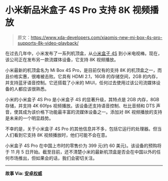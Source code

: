# 小米新品米盒子 4S Pro 支持 8K 视频播放

> 原文：<https://www.xda-developers.com/xiaomis-new-mi-box-4s-pro-supports-8k-video-playback/>

在过去几年中，小米发布了一系列机顶盒，从[小米盒子 4S](https://www.xda-developers.com/xiaomi-mi-box-4k-android-tv-box-review/) 到小米电视棒。现在，该公司正在发布另一款流媒体设备，它支持 8K 视频播放。

小米最新的机顶盒名为 Mi Box 4S Pro，是目前仅有的支持 8K 的机顶盒之一，而且价格实惠，很难被击败。它具有 HDMI 2.1，16GB 的存储空间，2GB 的内存，并支持蓝牙语音控制。它还搭载了小米的 MIUI，任何过去使用过该公司流媒体设备的人都应该很熟悉。

小米的小米盒子 4S Pro 是小米盒子 4S 的显著升级，其特点是 2GB 内存，8GB 存储，并支持 4K 60fps 视频播放。该设备还支持语音控制、杜比音频和 DTS 声音，使其成为该价格下功能最丰富的流媒体设备之一。添加对 8K 视频播放的支持是未来的一个明显趋势。

不幸的是，关于小米盒子 4S Pro 的其他信息并不多，包括它运行的处理器。但当人们看到它支持 8K 视频播放时，他们可能不会在意。

小米盒子 4S Pro 在中国上市时的零售价为 399 元(约 60 美元)。该设备的预购将于 11 月 5 日开始。截至目前，还不清楚小米的最新机顶盒是否会在中国以外的任何市场推出，但如果会的话，我们会密切关注。

* * *

**故事 Via: [安卓权威](https://www.androidauthority.com/xiaomi-mi-box-4s-pro-1174476/)**